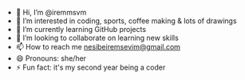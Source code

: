 - 👋 Hi, I’m @iremmsvm
- 👀 I’m interested in coding, sports, coffee making & lots of drawings 
- 🌱 I’m currently learning GitHub projects
- 💞️ I’m looking to collaborate on learning new skills
- 📫 How to reach me nesibeiremsevim@gmail.com
- 😄 Pronouns: she/her
- ⚡ Fun fact: it's my second year being a coder 

<!---
iremmsvm/iremmsvm is a ✨ special ✨ repository because its `README.md` (this file) appears on your GitHub profile.
You can click the Preview link to take a look at your changes.
--->
